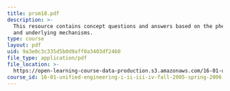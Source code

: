 ```yaml
---
title: prsm18.pdf
description: >-
  This resource contains concept questions and answers based on the phenomena
  and underlying mechanisms.
type: course
layout: pdf
uid: 9a3e0c3c335d5b0d9aff0a3403df2460
file_type: application/pdf
file_location: >-
  https://open-learning-course-data-production.s3.amazonaws.com/16-01-unified-engineering-i-ii-iii-iv-fall-2005-spring-2006/9a3e0c3c335d5b0d9aff0a3403df2460_prsm18.pdf
course_id: 16-01-unified-engineering-i-ii-iii-iv-fall-2005-spring-2006
---
```

